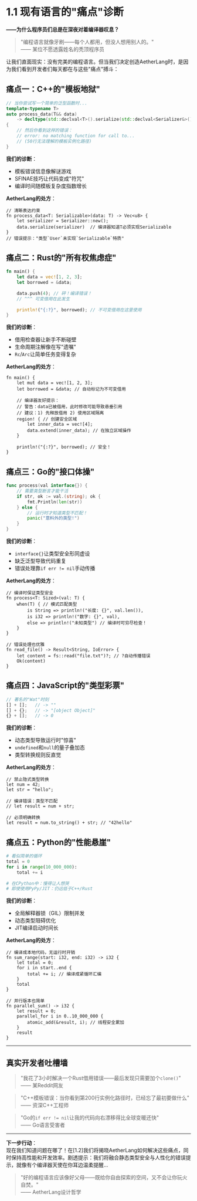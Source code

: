 # 1.1 现有语言的"痛点"诊断  
**——为什么程序员们总是在深夜对着编译器叹息？**

> "编程语言就像牙刷——每个人都用，但没人想用别人的。"  
> —— 某位不愿透露姓名的秃顶程序员

让我们直面现实：没有完美的编程语言。但当我们决定创造AetherLang时，是因为我们看到开发者们每天都在与这些"痛点"搏斗：

## 痛点一：C++的"模板地狱"
```cpp
// 当你尝试写一个简单的泛型函数时...
template<typename T>
auto process_data(T&& data) 
    -> decltype(std::declval<T>().serialize(std::declval<Serializer&>())) 
{
    // 然后你看到这样的错误：
    // error: no matching function for call to...
    // (50行无法理解的模板实例化路径)
}
```
**我们的诊断**：  
- 模板错误信息像解谜游戏  
- SFINAE技巧让代码变成"符咒"  
- 编译时间随模板复杂度指数增长  

**AetherLang的处方**：  
```aether
// 清晰表达约束
fn process_data<T: Serializable>(data: T) -> Vec<u8> {
    let serializer = Serializer::new();
    data.serialize(serializer)  // 编译器知道T必须实现Serializable
}
// 错误提示："类型`User`未实现`Serializable`特质"
```

## 痛点二：Rust的"所有权焦虑症"
```rust
fn main() {
    let data = vec![1, 2, 3];
    let borrowed = &data;
    
    data.push(4); // 砰！编译错误！
    // ^^^ 可变借用在此发生
    
    println!("{:?}", borrowed); // 不可变借用在这里使用
}
```
**我们的诊断**：  
- 借用检查器让新手不断碰壁  
- 生命周期注解像在写"遗嘱"  
- `Rc`/`Arc`让简单任务变得复杂  

**AetherLang的处方**：  
```aether
fn main() {
    let mut data = vec![1, 2, 3];
    let borrowed = &data; // 自动标记为不可变借用
    
    // 编译器友好提示：
    // 警告：data已被借用，此时修改可能导致悬垂引用
    // 建议：1) 先释放借用 2) 使用区域隔离
    region! { // 创建安全区域
        let inner_data = vec![4];
        data.extend(inner_data); // 在独立区域操作
    }
    
    println!("{:?}", borrowed); // 安全！
}
```

## 痛点三：Go的"接口体操"
```go
func process(val interface{}) {
    // 需要类型断言才能干活
    if str, ok := val.(string); ok {
        fmt.Println(len(str))
    } else {
        // 运行时才知道类型不匹配！
        panic("意料外的类型!")
    }
}
```
**我们的诊断**：  
- `interface{}`让类型安全形同虚设  
- 缺乏泛型导致代码重复  
- 错误处理靠`if err != nil`手动传播  

**AetherLang的处方**：  
```aether
// 编译时保证类型安全
fn process<T: Sized>(val: T) {
    when(T) { // 模式匹配类型
        is String => println!("长度: {}", val.len()),
        is i32 => println!("数字: {}", val),
        else => println!("未知类型") // 编译时可穷尽检查！
    }
}

// 错误处理也优雅
fn read_file() -> Result<String, IoError> {
    let content = fs::read("file.txt")?; // ?自动传播错误
    Ok(content)
}
```

## 痛点四：JavaScript的"类型彩票"
```javascript
// 著名的"Wat"时刻
[] + [];   // -> ""
[] + {};   // -> "[object Object]"
{} + [];   // -> 0
```
**我们的诊断**：  
- 动态类型导致运行时"惊喜"  
- `undefined`和`null`的量子叠加态  
- 类型转换规则反直觉  

**AetherLang的处方**：  
```aether
// 禁止隐式类型转换
let num = 42;
let str = "hello";

// 编译错误：类型不匹配
// let result = num + str; 

// 必须明确转换
let result = num.to_string() + str; // "42hello"
```

## 痛点五：Python的"性能悬崖"
```python
# 看似简单的循环
total = 0
for i in range(10_000_000):
    total += i
    
# 在CPython中：慢得让人想哭
# 即使使用PyPy/JIT：仍远低于C++/Rust
```
**我们的诊断**：  
- 全局解释器锁（GIL）限制并发  
- 动态类型阻碍优化  
- JIT编译启动时间长  

**AetherLang的处方**：  
```aether
// 编译成本地代码，无运行时开销
fn sum_range(start: i32, end: i32) -> i32 {
    let total = 0;
    for i in start..end {
        total += i; // 编译成紧循环汇编
    }
    total
}

// 并行版本也简单
fn parallel_sum() -> i32 {
    let result = 0;
    parallel_for i in 0..10_000_000 {
        atomic_add(&result, i); // 线程安全累加
    }
    result
}
```

---

## 真实开发者吐槽墙

> "我花了3小时解决一个Rust借用错误——最后发现只需要加个`clone()`"  
> —— 某Reddit网友

> "C++模板错误：当你看到第200行实例化路径时，已经忘了最初要做什么"  
> —— 资深C++工程师

> "Go的`if err != nil`让我的代码向右漂移得比全球变暖还快"  
> —— Go语言受害者

---

**下一步行动**：  
现在我们知道问题在哪了！在[1.2]我们将揭晓AetherLang如何解决这些痛点，同时保持高性能和开发效率。剧透提示：我们将融合静态类型安全与人性化的错误提示，就像有个编译器天使在你耳边温柔提醒...

> "好的编程语言应该像好父母——既给你自由探索的空间，又不会让你玩火自焚。"  
> —— AetherLang设计哲学
